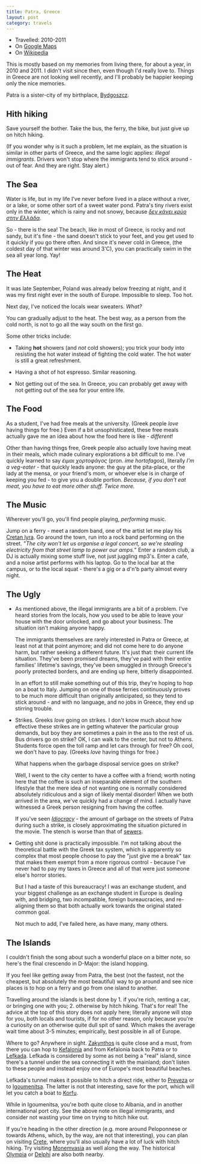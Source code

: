 ```yaml
---
title: Patra, Greece
layout: post
category: travels
---
```


- Travelled: 2010-2011
- On [Google Maps](https://www.google.com/maps/place/Patras,+Greece)
- On [Wikipedia](https://en.wikipedia.org/wiki/Patras)

This is mostly based on my memories from living there, for about a
year, in 2010 and 2011. I didn't visit since then, even though I'd
really love to. Things in Greece are not looking well recently, and
I'll probably be happier keeping only the nice memories.

Patra is a sister-city of my birthplace,
[Bydgoszcz](https://www.google.com/maps/place/Bydgoszcz,+Poland).

## Hith hiking

Save yourself the bother. Take the bus, the ferry, the bike, but just
give up on hitch hiking.

(If you wonder why is it such a problem, let me explain, as the
situation is similar in other parts of Greece, and the same logic
applies: *illegal immigrants*. Drivers won't stop where the immigrants
tend to stick around - out of fear. And they are right. Stay alert.)

## The Sea

Water is life, but in my life I've never before lived in a place
without a river, or a lake, or some other sort of a sweet water pond.
Patra's tiny rivers exist only in the winter, which is rainy and not
snowy, because
[*δεν κάνει κρύο στην Ελλάδα*](https://www.youtube.com/watch?v=7uD4qI0UlGU).

So - there is the sea! The beach, like in most of Greece, is rocky and
not sandy, but it's fine - the sand doesn't stick to your feet, and
you get used to it quickly if you go there often. And since it's never
cold in Greece, (the coldest day of that winter was around 3'C), you
can practically swim in the sea all year long. Yay!

## The Heat

It was late September, Poland was already below freezing at night, and
it was my first night ever in the south of Europe. Impossible to
sleep. Too hot.

Next day, I've noticed the locals wear sweaters. *What?*

You can gradually adjust to the heat. The best way, as a person from
the cold north, is not to go all the way south on the first go.

Some other tricks include:

- Taking **hot** showers (and *not* cold showers); you trick your body
  into resisting the hot water instead of fighting the cold water. The
  hot water is still a great refreshment.

- Having a shot of hot espresso. Similar reasoning.

- Not getting out of the sea. In Greece, you can probably get away
  with not getting out of the sea for your entire life.

## The Food

As a student, I've had free meals at the university. (Greek people
*love* having things for free.) Even if a bit unsophisticated, these
free meals actually gave me an idea about how the food here is like -
*different*!

Other than having things free, Greek people also actually love having
meat in their meals, which made culinary explorations a bit difficult
to me. I've quickly learned to say *έιμαι χορτοφάγος* (pron. *ime
hortofagos*), literally *I'm a veg-eater* - that quickly leads anyone:
the guy at the pita-place, or the lady at the mensa, or your friend's
mom, or whoever else is in charge of keeping you fed - to give you a
double portion. *Because, if you don't eat meat, you have to eat more
other stuff. Twice more.*

## The Music

Wherever you'll go, you'll find people playing, *performing* music.

Jump on a ferry - meet a random band, one of the artist let me play
his [Cretan lyra](https://en.wikipedia.org/wiki/Cretan_lyra). Go
around the town, run into a rock band performing on the street. "*The
city won't let us organise a legal concert, so we're stealing
electricity from that street lamp to power our amps.*" Enter a random
club, a DJ is actually mixing some stuff live, not just juggling
mp3's. Enter a cafe, and a noise artist performs with his laptop. Go
to the local bar at the campus, or to the local squat - there's a gig
or a d'n'b party almost every night.

## The Ugly

- As mentioned above, the illegal immigrants are a bit of a problem.
  I've heard stories from the locals, how you used to be able to leave
  your house with the door unlocked, and go about your business. The
  situation isn't making anyone happy.

    The immigrants themselves are rarely interested in Patra or
    Greece, at least not at that point anymore; and did not come here
    to do anyone harm, but rather seeking a different future. It's
    just that: their current life situation. They've been promised
    dreams, they've paid with their entire families' lifetime's
    savings, they've been smuggled in through Greece's poorly
    protected borders, and are ending up here, bitterly disappointed.

    In an effort to still make something out of this trip, they're
    hoping to hop on a boat to Italy. Jumping on one of those ferries
    continuously proves to be much more difficult than originally
    anticipated, so they tend to stick around - and with no language,
    and no jobs in Greece, they end up stirring trouble.

- Strikes. Greeks *love* going on strikes. I don't know much about how
  effective these strikes are in getting whatever the particular group
  demands, but boy they are sometimes a pain in the ass to the rest of
  us. Bus drivers go on strike? OK, I can walk to the center, but not
  to Athens. Students force open the toll ramp and let cars through
  for free? Oh cool, we don't have to pay. (Greeks *love* having
  things for free.)

    What happens when the garbage disposal service goes on strike?

    Well, I went to the city center to have a coffee with a friend;
    worth noting here that the coffee is such an inseparable element
    of the southern lifestyle that the mere idea of not wanting one is
    normally considered absolutely ridiculous and a sign of likely
    mental disorder! When we both arrived in the area, we've quickly
    had a change of mind. I actually have witnessed a Greek person
    resigning from having the coffee.

    If you've seen
    [*Idiocracy*](http://www.imdb.com/title/tt0387808/) - the amount
    of garbage on the streets of Patra during such a strike, is
    closely approximating the situation pictured in the movie. The
    stench is worse than that of
    [sewers](/2016/05/21/poland-lodz.html#the-underground).

- Getting shit done is practically impossible. I'm not talking about
  the theoretical battle with the Greek tax system, which is
  apparently so complex that most people choose to pay the "just give
  me a break" tax that makes them exempt from a more rigorous
  control - because I've never had to pay my taxes in Greece and all
  of that were just someone else's horror stories.

    But I had a taste of this bureaucracy! I was an exchange student,
    and your biggest challenge as an exchange student in Europe is
    dealing with, and bridging, two incompatible, foreign
    bureaucracies, and re-aligning them so that both actually work
    towards the original stated common goal.

    Not much to add, I've failed here, as have many, many others.

## The Islands

I couldn't finish the song about such a wonderful place on a bitter
note, so here's the final crescendo in D-Major: the island hopping.

If you feel like getting away from Patra, the best (not the fastest,
not the cheapest, but absolutely the most beautiful) way to go around
and see nice places is to hop on a ferry and go from one island to
another.

Travelling around the islands is best done by 1. if you're rich,
renting a car, or bringing one with you; 2. otherwise by hitch hiking.
That's for real! The advice at the top of this story does not apply
here; literally anyone will stop for you, both locals and tourists, if
for no other reason, only because you're a curiosity on an otherwise
quite dull spit of sand. Which makes the average wait time about 3-5
minutes; empirically, best possible in all of Europe.

Where to go? Anywhere in sight.
[Zakynthos](https://en.wikipedia.org/wiki/Zakynthos) is quite close
and a must, from there you can hop to
[Kefalonia](https://en.wikipedia.org/wiki/Kefalonia) and from
Kefalonia back to Patra or to
[Lefkada](https://en.wikipedia.org/wiki/Lefkada). Lefkada is
considered by some as not being a "real" island, since there's a
tunnel under the sea connecting it with the mainland; don't listen to
these people and instead enjoy one of Europe's most beautiful beaches.

Lefkada's tunnel makes it possible to hitch a direct ride, either to
[Preveza](https://en.wikipedia.org/wiki/Preveza) or to
[Igoumenitsa](https://en.wikipedia.org/wiki/Igoumenitsa). The latter
is not that interesting, save for the port, which will let you catch a
boat to [Korfu](https://en.wikipedia.org/wiki/Korfu).

While in Igoumenitsa, you're both quite close to Albania, and in
another international port city. See the above note on illegal
immigrants, and consider not wasting your time on trying to hitch hike
out.

If you're heading in the other direction (e.g. more around Peloponnese
or towards Athens, which, by the way, are not that interesting), you
can plan on visiting [Crete](https://en.wikipedia.org/wiki/Crete),
where you'll also usually have a lot of luck with hitch hiking. Try
visiting [Monemvasia](https://en.wikipedia.org/wiki/Monemvasia) as
well along the way. The historical
[Olympia](https://en.wikipedia.org/wiki/Olympia,_Greece) or
[Delphi](https://en.wikipedia.org/wiki/Delphi) are also both nearby.
